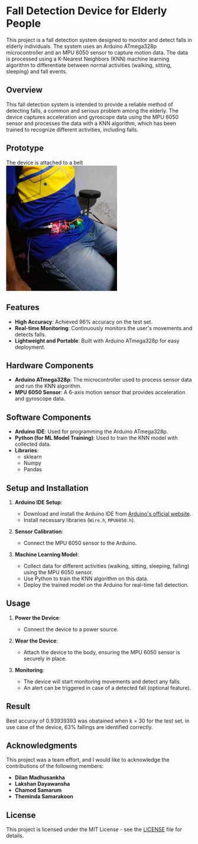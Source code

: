 # Fall Detection Device for Elderly People

This project is a fall detection system designed to monitor and detect falls in elderly individuals. The system uses an Arduino ATmega328p microcontroller and an MPU 6050 sensor to capture motion data. The data is processed using a K-Nearest Neighbors (KNN) machine learning algorithm to differentiate between normal activities (walking, sitting, sleeping) and fall events.

## Overview

This fall detection system is intended to provide a reliable method of detecting falls, a common and serious problem among the elderly. The device captures acceleration and gyroscope data using the MPU 6050 sensor and processes the data with a KNN algorithm, which has been trained to recognize different activities, including falls.

## Prototype

The device is attached to a belt
<img src="Picture1.jpg" alt="Fall Detection Device" width="300"/>

## Features

- **High Accuracy**: Achieved 96% accuracy on the test set.
- **Real-time Monitoring**: Continuously monitors the user's movements and detects falls.
- **Lightweight and Portable**: Built with Arduino ATmega328p for easy deployment.

  

## Hardware Components

- **Arduino ATmega328p**: The microcontroller used to process sensor data and run the KNN algorithm.
- **MPU 6050 Sensor**: A 6-axis motion sensor that provides acceleration and gyroscope data.


## Software Components

- **Arduino IDE**: Used for programming the Arduino ATmega328p.
- **Python (for ML Model Training)**: Used to train the KNN model with collected data.
- **Libraries**:
  - sklearn
  - Numpy
  - Pandas

## Setup and Installation

1. **Arduino IDE Setup**:
   - Download and install the Arduino IDE from [Arduino's official website](https://www.arduino.cc/en/software).
   - Install necessary libraries (`Wire.h`, `MPU6050.h`).

2. **Sensor Calibration**:
   - Connect the MPU 6050 sensor to the Arduino.

3. **Machine Learning Model**:
   - Collect data for different activities (walking, sitting, sleeping, falling) using the MPU 6050 sensor.
   - Use Python to train the KNN algorithm on this data.
   - Deploy the trained model on the Arduino for real-time fall detection.

## Usage

1. **Power the Device**:
   - Connect the device to a power source.
   
2. **Wear the Device**:
   - Attach the device to the body, ensuring the MPU 6050 sensor is securely in place.

3. **Monitoring**:
   - The device will start monitoring movements and detect any falls.
   - An alert can be triggered in case of a detected fall (optional feature).
     
## Result
  Best accuray of 0.93939393 was obatained when k = 30 for the test set. in use case of the device, 63% fallings are identified correctly.


## Acknowledgments

This project was a team effort, and I would like to acknowledge the contributions of the following members:

- **Dilan Madhusankha**
- **Lakshan Dayawansha**
- **Chamod Samarum**
- **Theminda Samarakoon**


## License

This project is licensed under the MIT License - see the [LICENSE](LICENSE) file for details.
